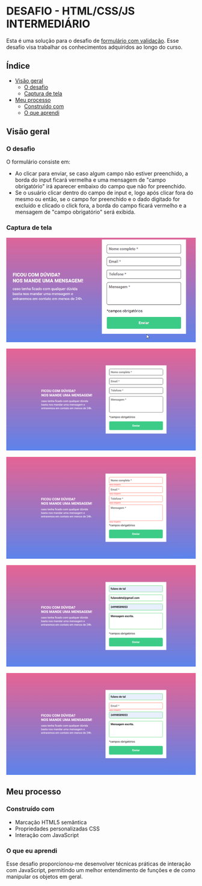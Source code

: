 # DESAFIO - HTML/CSS/JS INTERMEDIÁRIO

Esta é uma solução para o desafio de [formulário com validação](
https://www.figma.com/file/zBKnYG9UNdUiIr8ClQTWSG/?node-id=3%3A2
). Esse desafio visa trabalhar os conhecimentos adquiridos ao longo do curso.

## Índice

- [Visão geral](#visão-geral)
   - [O desafio](#o-desafio)
   - [Captura de tela](#captura-de-tela)
- [Meu processo](#meu-processo)
   - [Construído com](#construído-com)
   - [O que aprendi](#o-que-aprendi)


## Visão geral

### O desafio

O formulário consiste em:

- Ao clicar para enviar, se caso algum campo não estiver preenchido, a borda do input ficará vermelha e uma mensagem de "campo obrigatório" irá aparecer embaixo do campo que não for preenchido.
- Se o usuário clicar dentro do campo de input e, logo após clicar fora do mesmo ou então, se o campo for preenchido e o dado digitado for excluído e clicado o click fora, a borda do campo ficará vermelho e a mensagem de "campo obrigatório" será exibida. 

### Captura de tela

![](./designe/Animação.gif)

![](./designe/img(2).jpg)

![](./designe/img(1).jpg)

![](./designe/img(4).jpg)

![](./designe/img(3).jpg)


## Meu processo

### Construído com

- Marcação HTML5 semântica
- Propriedades personalizadas CSS
- Interação com JavaScript


### O que eu aprendi

Esse desafio proporcionou-me desenvolver técnicas práticas de interação com JavaScript, permitindo um melhor entendimento de funções e de como manipular os objetos em geral.